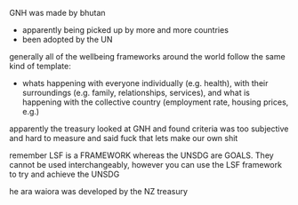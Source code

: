 GNH was made by bhutan 
- apparently being picked up by more and more countries
- been adopted by the UN

generally all of the wellbeing frameworks around the world follow the same kind of template:
- whats happening with everyone individually (e.g. health), with their surroundings (e.g. family, relationships, services), and what is happening with the collective country (employment rate, housing prices, e.g.)

apparently the treasury looked at GNH and found criteria was too subjective and hard to measure and said fuck that lets make our own shit

remember LSF is a FRAMEWORK whereas the UNSDG are GOALS. They cannot be used interchangeably, however you can use the LSF framework to try and achieve the UNSDG

he ara waiora was developed by the NZ treasury